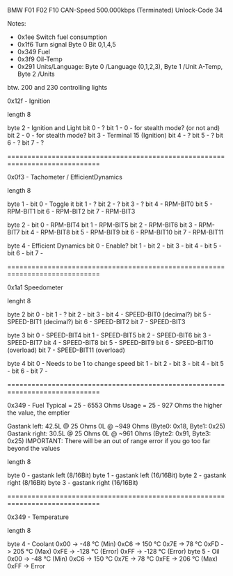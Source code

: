 BMW F01 F02 F10
CAN-Speed 500.000kbps (Terminated)
Unlock-Code 34


Notes:
- 0x1ee Switch fuel consumption
- 0x1f6 Turn signal Byte 0 Bit 0,1,4,5
- 0x349 Fuel
- 0x3f9 Oil-Temp
- 0x291 Units/Language: Byte 0 /Language (0,1,2,3), Byte 1 /Unit A-Temp, Byte 2 /Units

btw. 200 and 230 controlling lights


0x12f - Ignition

length 8

byte 2 - Ignition and Light
    bit 0 - ?
    bit 1 - 0 - for stealth mode? (or not and)
    bit 2 - 0 - for stealth mode?
    bit 3 - Terminal 15 (Ignition)
    bit 4 - ?
    bit 5 - ?
    bit 6 - ?
    bit 7 - ?

=============================================================================

0x0f3 - Tachometer / EfficientDynamics

length 8

byte 1 -
    bit 0 - Toggle it
    bit 1 - ?
    bit 2 - ?
    bit 3 - ?
    bit 4 - RPM-BIT0
    bit 5 - RPM-BIT1
    bit 6 - RPM-BIT2
    bit 7 - RPM-BIT3

byte 2 -
    bit 0 - RPM-BIT4
    bit 1 - RPM-BIT5
    bit 2 - RPM-BIT6
    bit 3 - RPM-BIT7
    bit 4 - RPM-BIT8
    bit 5 - RPM-BIT9
    bit 6 - RPM-BIT10
    bit 7 - RPM-BIT11

byte 4 - Efficient Dynamics
    bit 0 - Enable?
    bit 1 - 
    bit 2 - 
    bit 3 - 
    bit 4 - 
    bit 5 - 
    bit 6 - 
    bit 7 - 

=============================================================================

0x1a1 Speedometer

lenght 8

byte 2
    bit 0 - 
    bit 1 - ?
    bit 2 - 
    bit 3 - 
    bit 4 - SPEED-BIT0 (decimal?)
    bit 5 - SPEED-BIT1 (decimal?)
    bit 6 - SPEED-BIT2
    bit 7 - SPEED-BIT3

byte 3
    bit 0 - SPEED-BIT4
    bit 1 - SPEED-BIT5
    bit 2 - SPEED-BIT6
    bit 3 - SPEED-BIT7
    bit 4 - SPEED-BIT8
    bit 5 - SPEED-BIT9
    bit 6 - SPEED-BIT10 (overload)
    bit 7 - SPEED-BIT11 (overload)

byte 4
    bit 0 - Needs to be 1 to change speed
    bit 1 -
    bit 2 - 
    bit 3 - 
    bit 4 - 
    bit 5 -
    bit 6 -
    bit 7 - 

=============================================================================

0x349 - Fuel
Typical = 25 - 6553 Ohms
Usage = 25 - 927 Ohms
the higher the value, the emptier

Gastank left:
42.5L @ 25 Ohms 
0L @ ~949 Ohms (Byte0: 0x18, Byte1: 0x25)
Gastank right:
30.5L @ 25 Ohms
0L @ ~961 Ohms (Byte2: 0x91, Byte3: 0x25)
IMPORTANT: There will be an out of range error if you go too far beyond the values

length 8

byte 0 - gastank left (8/16Bit)
byte 1 - gastank left (16/16Bit)
byte 2 - gastank right (8/16Bit)
byte 3 - gastank right (16/16Bit)

=============================================================================

0x349 - Temperature

length 8

byte 4 - Coolant
    0x00 -> -48 °C (Min)
    0xC6 -> 150 °C
    0x7E -> 78 °C
    0xFD -> 205 °C (Max)
    0xFE -> -128 °C (Error)
    0xFF -> -128 °C (Error)
byte 5 - Oil
    0x00 -> -48 °C (Min)
    0xC6 -> 150 °C
    0x7E -> 78 °C
    0xFE -> 206 °C (Max)
    0xFF -> Error
